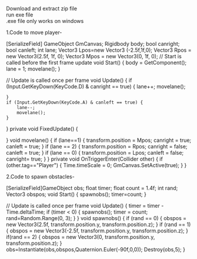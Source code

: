 Download and extract zip file	  
run exe file	  
.exe file only works on windows	  

1.Code to move player-
            
[SerializeField] GameObject GmCanvas;
Rigidbody body;
bool canright;
bool canleft;
int lane;
Vector3 Lpos=new Vector3 (-2.5f,1f,0);
Vector3 Rpos = new Vector3(2.5f, 1f, 0);
Vector3 Mpos = new Vector3(0, 1f, 0);
// Start is called before the first frame update
void Start()
{
    body = GetComponent<Rigidbody>();
    lane = 1;
    movelane();
}

// Update is called once per frame
void Update()
{
    if (Input.GetKeyDown(KeyCode.D) & canright == true)
    {
        lane++;
        movelane();

    }
    if (Input.GetKeyDown(KeyCode.A) & canleft == true) { 
        lane--;
        movelane();
    }

}
private void FixedUpdate()
{
    
}
void movelane() {
    if (lane==1) { 
        transform.position = Mpos;
        canright = true;
        canleft = true;
    }
    if (lane == 2) { 
        transform.position = Rpos;
        canright = false;
        canleft = true;
    }
    if (lane == 0) { 
        transform.position = Lpos;
        canleft = false;
        canright= true;
    }
}
private void OnTriggerEnter(Collider other)
{
    if (other.tag=="Player")
    {
        Time.timeScale = 0;
        GmCanvas.SetActive(true);
    }
}

2.Code to spawn obstacles-

[SerializeField]GameObject obs;
float timer;
float count = 1.4f;
int rand;
Vector3 obspos;
void Start()
{
    spawnobs();
    timer=count;
}

// Update is called once per frame
void Update()
{
    timer = timer - Time.deltaTime;
    if (timer < 0) {
        spawnobs();
        timer = count;
        rand=Random.Range(0, 3);
    }
}
void spawnobs() {
    if (rand == 0) { obspos = new Vector3(2.5f, transform.position.y, transform.position.z); }
    if (rand == 1) { obspos = new Vector3(-2.5f, transform.position.y, transform.position.z); }
    if(rand == 2) { obspos = new Vector3(0, transform.position.y, transform.position.z); }
    obs=Instantiate(obs,obspos,Quaternion.Euler(-90f,0,0));
    Destroy(obs,5);
}
